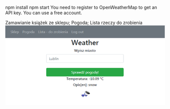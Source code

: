 ﻿npm install
npm start
You need to register to OpenWeatherMap to get an API key. You can use a free account.

Zamawianie książek ze sklepu; Pogoda; Lista rzeczy do zrobienia
![alt text](https://github.com/MaciejMarucha/differentStuffsReactJS/blob/master/pogoda.PNG?raw=true)
